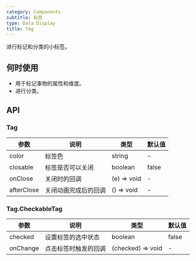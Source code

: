 ```yaml
---
category: Components
subtitle: 标签
type: Data Display
title: Tag
---
```


进行标记和分类的小标签。

## 何时使用

- 用于标记事物的属性和维度。
- 进行分类。

## API

### Tag

| 参数           | 说明                           | 类型  | 默认值 |
|----------------|-------------------------------|------|-------|
| color          | 标签色                         | string | -   |
| closable       | 标签是否可以关闭               | boolean    | false  |
| onClose        | 关闭时的回调                  | (e) => void | - |
| afterClose     | 关闭动画完成后的回调           | () => void | - |

### Tag.CheckableTag

| 参数           | 说明                           | 类型  | 默认值 |
|----------------|-------------------------------|------|--------|
| checked        | 设置标签的选中状态               | boolean | false |
| onChange       | 点击标签时触发的回调             | (checked) => void | - |

